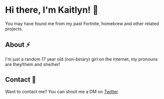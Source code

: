 # Hi there, I'm Kaitlyn! 👋
You may have found me from my past Fortnite, homebrew and other related projects.

## About ⚡
I'm just a random 17 year old (non-binary) girl on the internet, my pronouns are they/them and she/her!

## Contact 💬
Want to contact me? You can shoot me a DM on [Twitter](https://twitter.com/daCyuubi).
